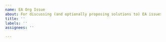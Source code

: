 ```yaml
---
name: EA Org Issue
about: For discussing (and optionally proposing solutions to) EA issues
title: ''
labels: ''
assignees: ''

---
```



